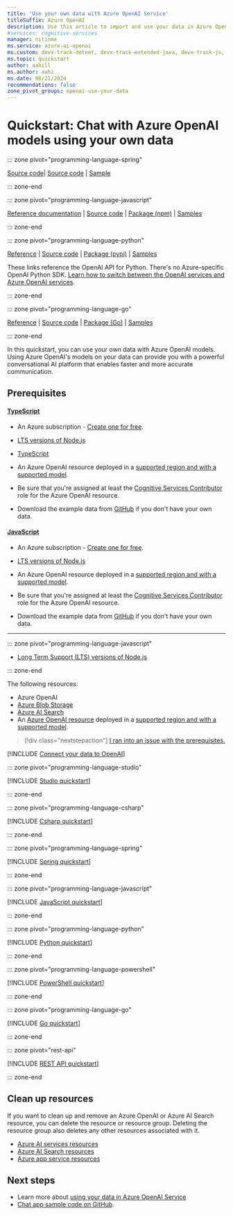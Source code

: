 ```yaml
---
title: 'Use your own data with Azure OpenAI Service'
titleSuffix: Azure OpenAI
description: Use this article to import and use your data in Azure OpenAI.
#services: cognitive-services
manager: nitinme
ms.service: azure-ai-openai
ms.custom: devx-track-dotnet, devx-track-extended-java, devx-track-js, devx-track-ts, devx-track-go, devx-track-python
ms.topic: quickstart
author: aahill
ms.author: aahi
ms.date: 08/21/2024
recommendations: false
zone_pivot_groups: openai-use-your-data
---
```


# Quickstart: Chat with Azure OpenAI models using your own data

::: zone pivot="programming-language-spring"

[Source code](https://github.com/spring-projects-experimental/spring-ai)| [Source code](https://github.com/Azure/azure-sdk-for-js/tree/main/sdk/openai/openai) | [Sample](https://github.com/rd-1-2022/ai-azure-retrieval-augmented-generation)

::: zone-end

::: zone pivot="programming-language-javascript"

[Reference documentation](https://platform.openai.com/docs/api-reference/chat) | [Source code](https://github.com/openai/openai-node) | [Package (npm)](https://www.npmjs.com/package/openai) | [Samples](https://github.com/Azure/azure-sdk-for-js/tree/main/sdk/openai/openai/samples)

::: zone-end

::: zone pivot="programming-language-python"

[Reference](https://platform.openai.com/docs/api-reference?lang=python) | [Source code](https://github.com/openai/openai-python) | [Package (pypi)](https://pypi.org/project/openai/) | [Samples](https://github.com/openai/openai-cookbook/)

These links reference the OpenAI API for Python. There's no Azure-specific OpenAI Python SDK. [Learn how to switch between the OpenAI services and Azure OpenAI services](/azure/ai-services/openai/how-to/switching-endpoints).

::: zone-end

::: zone pivot="programming-language-go"

[Reference](https://pkg.go.dev/github.com/Azure/azure-sdk-for-go) | [Source code](https://github.com/Azure/azure-sdk-for-go) | [Package (Go)](https://pkg.go.dev/github.com/azure/azure-dev) | [Samples](https://github.com/azure-samples/azure-sdk-for-go-samples)

::: zone-end

In this quickstart, you can use your own data with Azure OpenAI models. Using Azure OpenAI's models on your data can provide you with a powerful conversational AI platform that enables faster and more accurate communication.

## Prerequisites

#### [TypeScript](#tab/typescript)

- An Azure subscription - <a href="https://azure.microsoft.com/free/cognitive-services" target="_blank">Create one for free</a>.

- [LTS versions of Node.js](https://github.com/nodejs/release#release-schedule)
- [TypeScript](https://www.typescriptlang.org/download/)

- An Azure OpenAI resource deployed in a [supported region and with a supported model](./concepts/use-your-data.md#regional-availability-and-model-support).

- Be sure that you're assigned at least the [Cognitive Services Contributor](./how-to/role-based-access-control.md#cognitive-services-contributor) role for the Azure OpenAI resource.

- Download the example data from [GitHub](https://github.com/Azure-Samples/cognitive-services-sample-data-files/blob/master/openai/contoso_benefits_document_example.pdf) if you don't have your own data.

#### [JavaScript](#tab/javascript)

- An Azure subscription - <a href="https://azure.microsoft.com/free/cognitive-services" target="_blank">Create one for free</a>.
- [LTS versions of Node.js](https://github.com/nodejs/release#release-schedule)
- An Azure OpenAI resource deployed in a [supported region and with a supported model](./concepts/use-your-data.md#regional-availability-and-model-support).

- Be sure that you're assigned at least the [Cognitive Services Contributor](./how-to/role-based-access-control.md#cognitive-services-contributor) role for the Azure OpenAI resource.

- Download the example data from [GitHub](https://github.com/Azure-Samples/cognitive-services-sample-data-files/blob/master/openai/contoso_benefits_document_example.pdf) if you don't have your own data.

---

::: zone pivot="programming-language-javascript"



- [Long Term Support (LTS) versions of Node.js](https://github.com/nodejs/release#release-schedule)

::: zone-end

The following resources: 
- Azure OpenAI
- [Azure Blob Storage](https://portal.azure.com/#create/Microsoft.StorageAccount-ARM)
- [Azure AI Search](https://portal.azure.com/#create/Microsoft.Search)
- An [Azure OpenAI resource](https://portal.azure.com/#create/Microsoft.CognitiveServicesOpenAI) deployed in a [supported region and with a supported model](./concepts/use-your-data.md#regional-availability-and-model-support).

> [!div class="nextstepaction"]
> [I ran into an issue with the prerequisites.](https://microsoft.qualtrics.com/jfe/form/SV_0Cl5zkG3CnDjq6O?PLanguage=OVERVIEW&Pillar=AOAI&Product=ownData&Page=quickstart&Section=Prerequisites)


[!INCLUDE [Connect your data to OpenAI](includes/connect-your-data-studio.md)]

::: zone pivot="programming-language-studio"

[!INCLUDE [Studio quickstart](includes/use-your-data-studio.md)]

::: zone-end

::: zone pivot="programming-language-csharp"

[!INCLUDE [Csharp quickstart](includes/use-your-data-dotnet.md)]

::: zone-end

::: zone pivot="programming-language-spring"

[!INCLUDE [Spring quickstart](includes/use-your-data-spring.md)]

::: zone-end

::: zone pivot="programming-language-javascript"

[!INCLUDE [JavaScript quickstart](includes/use-your-data-javascript.md)]

::: zone-end

::: zone pivot="programming-language-python"

[!INCLUDE [Python quickstart](includes/use-your-data-python.md)]

::: zone-end

::: zone pivot="programming-language-powershell"

[!INCLUDE [PowerShell quickstart](includes/use-your-data-powershell.md)]

::: zone-end

::: zone pivot="programming-language-go"

[!INCLUDE [Go quickstart](includes/use-your-data-go.md)]

::: zone-end

::: zone pivot="rest-api"

[!INCLUDE [REST API quickstart](includes/use-your-data-rest.md)]

::: zone-end

## Clean up resources

If you want to clean up and remove an Azure OpenAI or Azure AI Search resource, you can delete the resource or resource group. Deleting the resource group also deletes any other resources associated with it.

- [Azure AI services resources](../multi-service-resource.md?pivots=azportal#clean-up-resources)
- [Azure AI Search resources](/azure/search/search-get-started-portal#clean-up-resources)
- [Azure app service resources](/azure/app-service/quickstart-dotnetcore?pivots=development-environment-vs#clean-up-resources)

## Next steps

- Learn more about [using your data in Azure OpenAI Service](./concepts/use-your-data.md)
- [Chat app sample code on GitHub](https://go.microsoft.com/fwlink/?linkid=2244395).
